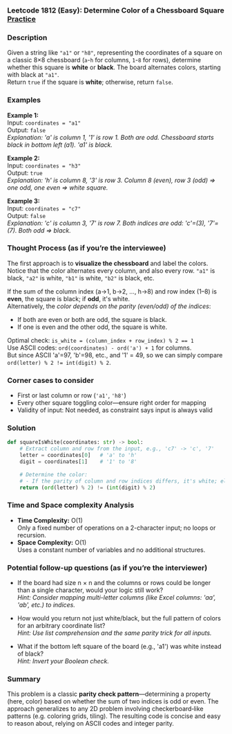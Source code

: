 ### Leetcode 1812 (Easy): Determine Color of a Chessboard Square [Practice](https://leetcode.com/problems/determine-color-of-a-chessboard-square)

### Description  
Given a string like `"a1"` or `"h8"`, representing the coordinates of a square on a classic 8×8 chessboard (`a`-`h` for columns, `1`-`8` for rows), determine whether this square is **white** or **black**. The board alternates colors, starting with black at `"a1"`.  
Return `true` if the square is **white**; otherwise, return `false`.

### Examples  

**Example 1:**  
Input: `coordinates = "a1"`  
Output: `false`  
*Explanation: 'a' is column 1, '1' is row 1. Both are odd. Chessboard starts black in bottom left (a1). 'a1' is black.*

**Example 2:**  
Input: `coordinates = "h3"`  
Output: `true`  
*Explanation: 'h' is column 8, '3' is row 3. Column 8 (even), row 3 (odd) ⇒ one odd, one even ⇒ white square.*

**Example 3:**  
Input: `coordinates = "c7"`  
Output: `false`  
*Explanation: 'c' is column 3, '7' is row 7. Both indices are odd: 'c'=(3), '7'=(7). Both odd ⇒ black.*

### Thought Process (as if you’re the interviewee)  
The first approach is to **visualize the chessboard** and label the colors.  
Notice that the color alternates every column, and also every row. `"a1"` is black, `"a2"` is white, `"b1"` is white, `"b2"` is black, etc.

If the sum of the column index (a→1, b→2, ..., h→8) and row index (1–8) is **even**, the square is black; if **odd**, it's white.  
Alternatively, the *color depends on the parity (even/odd) of the indices*:  
- If both are even or both are odd, the square is black.  
- If one is even and the other odd, the square is white.

Optimal check: `is_white = (column_index + row_index) % 2 == 1`  
Use ASCII codes: `ord(coordinates) - ord('a') + 1` for columns.  
But since ASCII 'a'=97, 'b'=98, etc., and '1' = 49, so we can simply compare `ord(letter) % 2 != int(digit) % 2`.

### Corner cases to consider  
- First or last column or row (`'a1'`, `'h8'`)
- Every other square toggling color—ensure right order for mapping 
- Validity of input: Not needed, as constraint says input is always valid

### Solution

```python
def squareIsWhite(coordinates: str) -> bool:
    # Extract column and row from the input, e.g., 'c7' -> 'c', '7'
    letter = coordinates[0]   # 'a' to 'h'
    digit = coordinates[1]    # '1' to '8'
    
    # Determine the color:
    # - If the parity of column and row indices differs, it's white; else black
    return (ord(letter) % 2) != (int(digit) % 2)
```

### Time and Space complexity Analysis  

- **Time Complexity:** O(1)  
  Only a fixed number of operations on a 2-character input; no loops or recursion.
- **Space Complexity:** O(1)  
  Uses a constant number of variables and no additional structures.

### Potential follow-up questions (as if you’re the interviewer)  

- If the board had size n × n and the columns or rows could be longer than a single character, would your logic still work?  
  *Hint: Consider mapping multi-letter columns (like Excel columns: 'aa', 'ab', etc.) to indices.*

- How would you return not just white/black, but the full pattern of colors for an arbitrary coordinate list?  
  *Hint: Use list comprehension and the same parity trick for all inputs.*

- What if the bottom left square of the board (e.g., 'a1') was white instead of black?  
  *Hint: Invert your Boolean check.*

### Summary
This problem is a classic **parity check pattern**—determining a property (here, color) based on whether the sum of two indices is odd or even. The approach generalizes to any 2D problem involving checkerboard‐like patterns (e.g. coloring grids, tiling). The resulting code is concise and easy to reason about, relying on ASCII codes and integer parity.